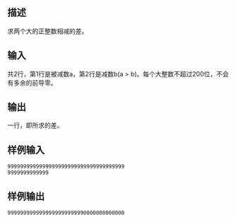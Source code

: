 ## 描述


求两个大的正整数相减的差。

## 输入


共2行，第1行是被减数a，第2行是减数b(a > b)。每个大整数不超过200位，不会有多余的前导零。

## 输出


一行，即所求的差。

## 样例输入


```
9999999999999999999999999999999999999
9999999999999
```


## 样例输出


```
9999999999999999999999990000000000000
```


